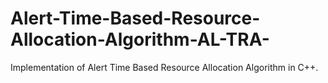 # Alert-Time-Based-Resource-Allocation-Algorithm-AL-TRA-
Implementation of Alert Time Based Resource Allocation Algorithm in C++.

